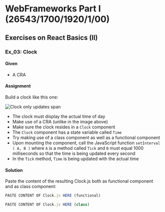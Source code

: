 # WebFrameworks Part I (26543/1700/1920/1/00)

## Exercises on React Basics (II)

### Ex_03: Clock

#### Given

- A CRA

#### Assignment

Build a clock like this one:

![Clock only updates span](Media/Clock_Update.png)

- The clock must display the actual time of day
- Make use of a CRA (unlike in the image above)
- Make sure the clock resides in a `Clock` component
- The `Clock` component has a state variable called `Time`
- Try making use of a class component as well as a functional component
- Upon mounting the component, call the JavaScript function `setInterval ( A, B )` where `A` is a method called `Tick` and `B` must equal 1000 milliseconds so that the time is being updated every second
- In the `Tick` method, `Time` is being updated with the actual time

#### Solution

Paste the content of the resulting Clock.js both as functional component and as class component:

```js (Clock.js - functional)
PASTE CONTENT OF Clock.js HERE (functional)
```

```js (Clock.js - class)
PASTE CONTENT OF Clock.js HERE (class)
```

